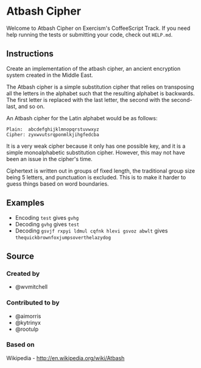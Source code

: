 # Atbash Cipher

Welcome to Atbash Cipher on Exercism's CoffeeScript Track.
If you need help running the tests or submitting your code, check out `HELP.md`.

## Instructions

Create an implementation of the atbash cipher, an ancient encryption system created in the Middle East.

The Atbash cipher is a simple substitution cipher that relies on
transposing all the letters in the alphabet such that the resulting
alphabet is backwards. The first letter is replaced with the last
letter, the second with the second-last, and so on.

An Atbash cipher for the Latin alphabet would be as follows:

```text
Plain:  abcdefghijklmnopqrstuvwxyz
Cipher: zyxwvutsrqponmlkjihgfedcba
```

It is a very weak cipher because it only has one possible key, and it is
a simple monoalphabetic substitution cipher. However, this may not have
been an issue in the cipher's time.

Ciphertext is written out in groups of fixed length, the traditional group size
being 5 letters, and punctuation is excluded. This is to make it harder to guess
things based on word boundaries.

## Examples

- Encoding `test` gives `gvhg`
- Decoding `gvhg` gives `test`
- Decoding `gsvjf rxpyi ldmul cqfnk hlevi gsvoz abwlt` gives `thequickbrownfoxjumpsoverthelazydog`

## Source

### Created by

- @wvmitchell

### Contributed to by

- @aimorris
- @kytrinyx
- @rootulp

### Based on

Wikipedia - http://en.wikipedia.org/wiki/Atbash